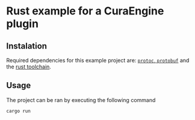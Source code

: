 # Rust example for a CuraEngine plugin

## Instalation

Required dependencies for this example project are: [`protoc`, `protobuf`](https://github.com/hyperium/tonic#dependencies) and the [rust toolchain](https://www.rust-lang.org/tools/install).

## Usage

The project can be ran by executing the following command
```
cargo run
```
